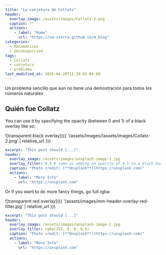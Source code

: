 ```yaml
---
title: "La conjetura de Collatz"
header:
  overlay_image: /assets/images/Collatz-2.png
  caption: ""
  actions:
    - label: "Home"
      url: "https://xa-sierra.github.io/m_blog"
categories:
  - Matemáticas
  - Uncategorized
tags:
  - Collatz
  - conjetura
  - problema
last_modified_at: 2025-04-29T11:39:01-04:00
---
```

Un problema sencillo que aun no tiene una demostración para todos los números naturales

## Quién fue Collatz

You can use it by specifying the opacity (between 0 and 1) of a black overlay like so:

![transparent black overlay]({{ '/assets/images//assets/images/Collatz-2.png' | relative_url }})

```yaml
excerpt: "This post should [...]"
header:
  overlay_image: /assets/images/unsplash-image-1.jpg
  overlay_filter: 0.5 # same as adding an opacity of 0.5 to a black background
  caption: "Photo credit: [**Unsplash**](https://unsplash.com)"
  actions:
    - label: "More Info"
      url: "https://unsplash.com"
```

Or if you want to do more fancy things, go full rgba:

![transparent red overlay]({{ '/assets/images/mm-header-overlay-red-filter.jpg' | relative_url }})

```yaml
excerpt: "This post should [...]"
header:
  overlay_image: /assets/images/unsplash-image-1.jpg
  overlay_filter: rgba(255, 0, 0, 0.5)
  caption: "Photo credit: [**Unsplash**](https://unsplash.com)"
  actions:
    - label: "More Info"
      url: "https://unsplash.com"
```
